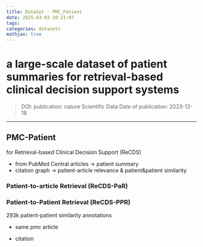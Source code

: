 ```yaml
---
title: DataSet - PMC_Patient
date: 2025-03-03 10:21:07
tags: 
categories: datasets
mathjax: true
---
```


# a large-scale dataset of patient summaries for retrieval-based clinical decision support systems

> DOI:
> publication: nature Scientific Data
> Date of publication: 2023-12-18

---
<!-- more -->

## PMC-Patient

for Retrieval-based Clinical Decision Support (ReCDS)

* from PubMed Central articles -> patient summary
* citation graph -> patient-article relevance & patient&patient similarity

### Patient-to-article Retrieval (ReCDS-PaR) 
###  Patient-to-Patient Retrieval (ReCDS-PPR)

293k patient-patient similarity annotations

* same pmc article

* citation